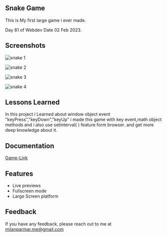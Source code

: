 


## Snake Game

This is My first large  game i ever made.

 
  Day 81 of Webdev Date 02 Feb 2023.



## Screenshots

![snake 1](https://user-images.githubusercontent.com/114464208/216947395-08de9373-def3-47b4-b572-3914dc64b612.png)

![snake 2](https://user-images.githubusercontent.com/114464208/216947419-77e1351b-d1f1-45cc-86e5-2f3ab5288274.png)

![snake 3](https://user-images.githubusercontent.com/114464208/216947452-9ce3226f-c2ff-4c7a-b43c-45ef30d35a18.png)

![snake 4](https://user-images.githubusercontent.com/114464208/216947482-37c0c109-58dd-4cb1-9f28-547a33c85cdd.png)


## Lessons Learned

 In this project i Learned about window object event
 "keyPress","keyDown","keyUp" i made this game with key event,math object methods and i also use setinterval( ) feature form browser.  and get more deep knowledge about it.

 

 


## Documentation

[Game-Link](https://sancky-snake.netlify.app)


## Features


- Live previews
- Fullscreen mode
- Large Screen platform


## Feedback

If you have any feedback, please reach out to me at milanparmar.me@gmail.com

